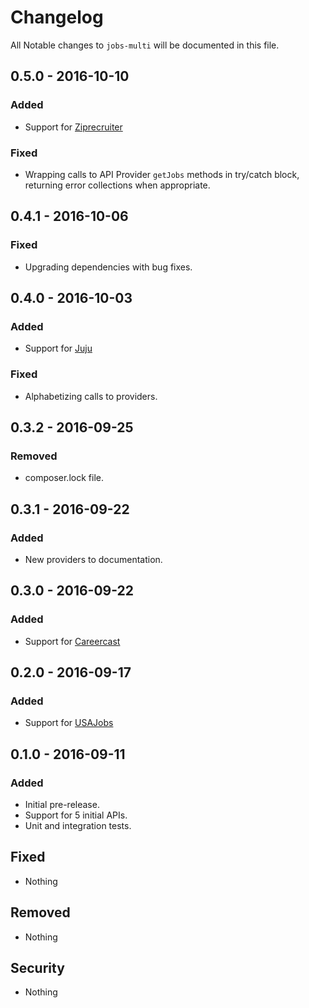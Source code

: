 # Changelog
All Notable changes to `jobs-multi` will be documented in this file.

## 0.5.0 - 2016-10-10

### Added
- Support for [Ziprecruiter](https://github.com/jobapis/jobs-ziprecruiter)

### Fixed
- Wrapping calls to API Provider `getJobs` methods in try/catch block, returning error collections when appropriate.

## 0.4.1 - 2016-10-06

### Fixed
- Upgrading dependencies with bug fixes.

## 0.4.0 - 2016-10-03

### Added
- Support for [Juju](https://github.com/jobapis/jobs-juju)

### Fixed
- Alphabetizing calls to providers.

## 0.3.2 - 2016-09-25

### Removed
- composer.lock file.

## 0.3.1 - 2016-09-22

### Added
- New providers to documentation.

## 0.3.0 - 2016-09-22

### Added
- Support for [Careercast](https://github.com/jobapis/jobs-careercast)

## 0.2.0 - 2016-09-17

### Added
- Support for [USAJobs](https://github.com/jobapis/jobs-usajobs)

## 0.1.0 - 2016-09-11

### Added
- Initial pre-release.
- Support for 5 initial APIs.
- Unit and integration tests.

## Fixed
- Nothing

## Removed
- Nothing

## Security
- Nothing
